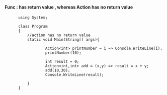 #### Func : has return value , whereas Action has no return value

          using System;

          class Program
          {
              //action has no return value
              static void Main(String[] args){           

                      Action<int> printNumber = i => Console.WriteLine(i);
                      printNumber(10);

                      int result = 0;
                      Action<int,int> add = (x,y) => result = x + y;
                      add(10,30);
                      Console.WriteLine(result);

              }
          } 
